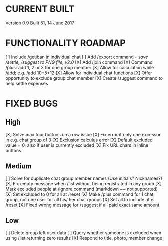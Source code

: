 # CURRENT BUILT
Version 0.9
Built 51, 14 June 2017


# FUNCTIONALITY ROADMAP
[ ] Include /getiban in individual chat
[ ] Add /export command - _save /settle, /suggest to PNG file, v2.0_
[X] Add /join command
[X] Command /plus: add 1, 2 or 3 for one group member
[X] Allow for calculation while /add; e.g. /add 10+5+12
[X] Allow for individual chat functions
[X] Offer opportunity to exclude group chat member
[X] Create /suggest command to help settle expenses

# FIXED BUGS
## High
[X] Solve max four buttons on a row issue
[X] Fix error if only one excessor in e.g. chat group of 3
[X] Exclusion calculus error
[X] Default excluded value = 0, also if user is currently excluded
[X] Fix URL chars in inline buttons

## Medium
[ ] Solve for duplicate chat group member names (Use initials? Nicknames?)
[X] Fix empty message when /list without being registrated in any group
[X] Mark excluded people at /ignore command (markdown ~~ not supported)
[X] Set excluded to 0 for all at /reset
[X] Make /plus command for 1 chat group, not one user for all his/ her chat groups
[X] Set all to include after /reset
[X]	Fixed wrong message for /suggest if all paid exact same amount 

## Low
[ ] Delete group left user data
[ ] Query whether someone is excluded when using /list returning zero results
[X] Respond to title, photo, member change

